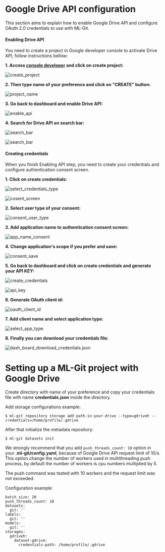 # Google Drive API configuration

This section aims to explain how to enable Google Drive API and configure OAuth 2.0 credentials to use with ML-Git.

#### Enabling Drive API

You need to create a project in Google developer console to activate Drive API, follow instructions bellow:

**1. Access [console developer](https://console.developers.google.com/) and click on create project:**

![create_project](drive_api_pic/start_screen.png)

**2. Then type name of your preference and click on "CREATE" button:**

![project_name](drive_api_pic/create_project_screen.png)

**3. Go back to dashboard and enable Drive API:**


![enable_api](drive_api_pic/enable_api.png)

**4. Search for Drive API on search bar:**

![search_bar](drive_api_pic/search_api_bar.png)

![search_bar](drive_api_pic/enable_api_buttom.png)

#### Creating credentials

When you finish Enabling API step, you need to create your credentials and configure authentication consent screen.

**1. Click on create credentials:**

![select_credentials_type](drive_api_pic/select_credentials_api.png)

![cosent_screen](drive_api_pic/consent_screen.png)


**2. Select user type of your consent:**

![consent_user_type](drive_api_pic/consent_user_type.png)

**3. Add application name to authentication consent screen:**

![app_name_consent](drive_api_pic/consent_app_name.png)

**4. Change application's scope if you prefer and save:**

![consent_save](drive_api_pic/consent_save.png)

**5. Go back to dashboard and click on create credentials and generate your API KEY:**

![create_credentials](drive_api_pic/create_credentials_screen.png)

![api_key](drive_api_pic/create_api_key.png)

**6. Generate OAuth client id:**

![oauth_client_id](drive_api_pic/create_oauth_client_id.png)

**7. Add client name and select application type:**

![select_app_type](drive_api_pic/select_other_oauth_client.png)

**8. Finally you can download your credentials file:**

![dash_board_download_credentials.json](drive_api_pic/download_credentials_json.png)

# Setting up a ML-Git project with Google Drive #

Create directory with name  of your preference and copy your credentials  file with name **credentials.json** inside the directory.

Add storage configurations example:

```
$ ml-git repository storage add path-in-your-drive --type=gdriveh --credentials=/home/profile/.gdrive
```

After that initialize the metadata repository:

```
$ ml-git datasets init
```



We strongly recommend that you add `push_threads_count: 10` option in your .**ml-git/config.yaml**, because of Google Drive API request limit of 10/s. This option change the number of workers used in multithreading push process, by default the number of workers is cpu numbers multiplied by 5. 

The push command was tested with 10 workers and the request limit was not exceeded.

Configuration example:

```
batch_size: 20
push_threads_count: 10
datasets:
  git: ''
labels:
  git: ''
models:
  git: ''
storages:
  gdriveh:
    dataset-gdrive:
      credentials-path: /home/profile/.gdrive
```


